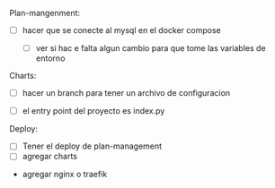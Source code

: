 


Plan-mangenment:


- [ ]  hacer que se conecte al mysql en el docker compose
    - [ ] ver si hac e falta algun cambio para que tome las variables de entorno



Charts:

- [ ] hacer un branch para tener un archivo de configuracion
- [ ] el entry point del proyecto es index.py


Deploy:

- [ ] Tener el deploy de plan-management
- [ ] agregar charts

- agregar nginx o traefik



